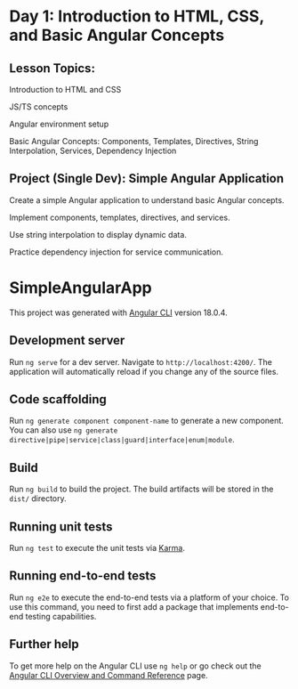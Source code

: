 # Day 1: Introduction to HTML, CSS, and Basic Angular Concepts
## Lesson Topics:
Introduction to HTML and CSS

JS/TS concepts

Angular environment setup

Basic Angular Concepts: Components, Templates, Directives, String Interpolation, Services, Dependency Injection

## Project (Single Dev): Simple Angular Application
Create a simple Angular application to understand basic Angular concepts.

Implement components, templates, directives, and services.

Use string interpolation to display dynamic data.

Practice dependency injection for service communication.

# SimpleAngularApp

This project was generated with [Angular CLI](https://github.com/angular/angular-cli) version 18.0.4.

## Development server

Run `ng serve` for a dev server. Navigate to `http://localhost:4200/`. The application will automatically reload if you change any of the source files.

## Code scaffolding

Run `ng generate component component-name` to generate a new component. You can also use `ng generate directive|pipe|service|class|guard|interface|enum|module`.

## Build

Run `ng build` to build the project. The build artifacts will be stored in the `dist/` directory.

## Running unit tests

Run `ng test` to execute the unit tests via [Karma](https://karma-runner.github.io).

## Running end-to-end tests

Run `ng e2e` to execute the end-to-end tests via a platform of your choice. To use this command, you need to first add a package that implements end-to-end testing capabilities.

## Further help

To get more help on the Angular CLI use `ng help` or go check out the [Angular CLI Overview and Command Reference](https://angular.dev/tools/cli) page.
